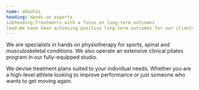 ```yaml
---
name: aboutus
heading: Hands-on experts
subheading:Treatments with a focus on long-term outcomes
lead:We have been achieving positive long-term outcomes for our clients since 2007.
---
```

We are specialists in hands on physiotherapy for sports, spinal and musculoskeletal conditions. We also operate an extensive clinical pilates program in our fully-equipped studio.

We devise treatment plans suited to your individual needs. Whether you are a high-level athlete looking to improve performance or just someone who wants to get moving again.
